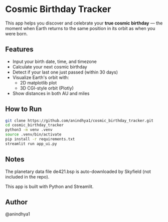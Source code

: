 # Cosmic Birthday Tracker

This app helps you discover and celebrate your **true cosmic birthday** — the moment when Earth returns to the same position in its orbit as when you were born.

## Features

- Input your birth date, time, and timezone
- Calculate your next cosmic birthday
- Detect if your last one just passed (within 30 days)
- Visualize Earth's orbit with:
  - 2D matplotlib plot
  - 3D CGI-style orbit (Plotly)
- Show distances in both AU and miles

## How to Run

```bash
git clone https://github.com/anindhya1/cosmic_birthday_tracker.git
cd cosmic_birthday_tracker
python3 -m venv .venv
source .venv/bin/activate
pip install -r requirements.txt
streamlit run app_ui.py
```

## Notes

The planetary data file de421.bsp is auto-downloaded by Skyfield (not included in the repo).

This app is built with Python and Streamlit.

## Author
@anindhya1
